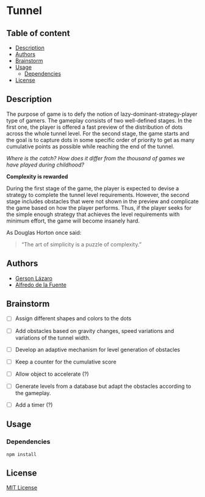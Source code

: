 # Tunnel

## Table of content
- [Description](#description)
- [Authors](#authors)
- [Brainstorm](#brainstorm)
- [Usage](#usage)
    - [Dependencies](#dependencies)
- [License](#license)

## Description 

The purpose of game is to defy the notion of lazy-dominant-strategy-player type of gamers. The gameplay consists of two well-defined stages. In the first one, the player is offered a fast preview of the distribution of dots across the whole tunnel level. For the second stage, the game starts and the goal is to capture dots in some specific order of priority to get as many cumulative points as possible while reaching the end of the tunnel.  

*Where is the catch? How does it differ from the thousand of games we have played during childhood?*

**Complexity is rewarded**

During the first stage of the game, the player is expected to devise a strategy to complete the tunnel level requirements. However, the second stage includes obstacles that were not shown in the preview and complicate the game based on how the player performs. Thus, if the player seeks for the simple enough strategy that achieves the level requirements with minimum effort, the game will become insanely hard. 

As Douglas Horton once said:

> “The art of simplicity is a puzzle of complexity.” 

## Authors

 - [Gerson Lázaro](https://gersonlazaro.com/)
 - [Alfredo de la Fuente](https://alfo5123.github.io/)

## Brainstorm

- [ ] Assign different shapes and colors to the dots
- [ ] Add obstacles based on gravity changes, speed variations and variations of the tunnel width.
- [ ] Develop an adaptive mechanism for level generation of obstacles
- [ ] Keep a counter for the cumulative score
- [ ] Allow object to accelerate (?)
- [ ] Generate levels from a database but adapt the obstacles according to the gameplay. 
- [ ] Add a timer (?)


## Usage

### Dependencies

```
npm install
```

## License 
[MIT License](https://github.com/Alfo5123/Tunnel/blob/master/LICENSE)
